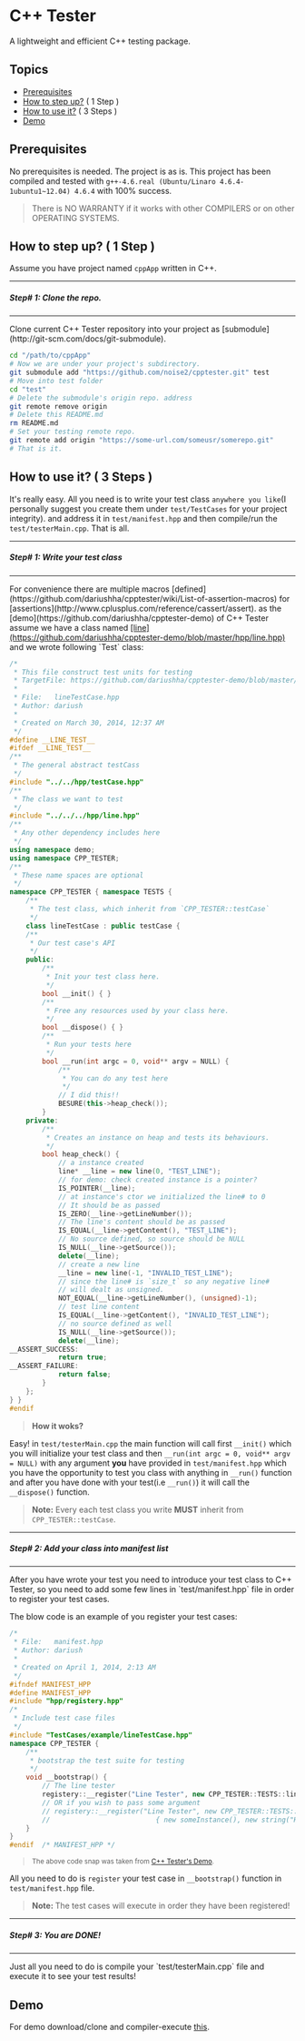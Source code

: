 C++ Tester
===

A lightweight and efficient C++ testing package.

Topics
---
* [Prerequisites](#prerequisites)
* [How to step up?](#how-to-use-it--3-steps-) ( 1 Step )
* [How to use it?](#how-to-use-it--3-steps-) ( 3 Steps )
* [Demo](#demo)

Prerequisites
---
No prerequisites is needed. The project is as is.
This project has been compiled and tested with `g++-4.6.real (Ubuntu/Linaro 4.6.4-1ubuntu1~12.04) 4.6.4` with 100% success.

> There is NO WARRANTY if it works with other COMPILERS or on other OPERATING SYSTEMS. 

How to step up? ( 1 Step )
-----
Assume you have project named `cppApp` written in C++.

<hr />
<h5>Step# 1: Clone the repo.</h5>
<hr />
Clone current C++ Tester repository into your project as [submodule](http://git-scm.com/docs/git-submodule).

```BASH
cd "/path/to/cppApp"
# Now we are under your project's subdirectory.
git submodule add "https://github.com/noise2/cpptester.git" test
# Move into test folder
cd "test"
# Delete the submodule's origin repo. address
git remote remove origin
# Delete this README.md
rm README.md
# Set your testing remote repo.
git remote add origin "https://some-url.com/someusr/somerepo.git"
# That is it.
```

How to use it? ( 3 Steps )
---
It's really easy. All you need is to write your test class `anywhere you like`(I personally suggest you create them under `test/TestCases` for your project integrity). and address it in `test/manifest.hpp` and then compile/run the `test/testerMain.cpp`. That is all.

<hr />
<h5>Step# 1: Write your test class</h5>
<hr />
For convenience there are multiple macros [defined](https://github.com/dariushha/cpptester/wiki/List-of-assertion-macros) for [assertions](http://www.cplusplus.com/reference/cassert/assert). as the [demo](https://github.com/dariushha/cpptester-demo) of C++ Tester assume we have a class named <u>[line](https://github.com/dariushha/cpptester-demo/blob/master/hpp/line.hpp)</u> and we wrote following `Test` class:


```CPP
/*
 * This file construct test units for testing
 * TargetFile: https://github.com/dariushha/cpptester-demo/blob/master/hpp/line.hpp
 *
 * File:   lineTestCase.hpp
 * Author: dariush
 *
 * Created on March 30, 2014, 12:37 AM
 */
#define __LINE_TEST__
#ifdef __LINE_TEST__
/**
 * The general abstract testCass
 */
#include "../../hpp/testCase.hpp"
/**
 * The class we want to test
 */
#include "../../../hpp/line.hpp"
/**
 * Any other dependency includes here 
 */
using namespace demo;
using namespace CPP_TESTER;
/**
 * These name spaces are optional
 */
namespace CPP_TESTER { namespace TESTS {
    /**
     * The test class, which inherit from `CPP_TESTER::testCase`
     */
    class lineTestCase : public testCase {
    /**
     * Our test case's API
     */
    public:
        /**
         * Init your test class here.
         */
        bool __init() { }
        /**
         * Free any resources used by your class here.
         */
        bool __dispose() { }
        /**
         * Run your tests here
         */
        bool __run(int argc = 0, void** argv = NULL) {
            /**
             * You can do any test here
             */
            // I did this!!
            BESURE(this->heap_check());
        }
    private:
        /**
         * Creates an instance on heap and tests its behaviours.
         */
        bool heap_check() {
            // a instance created
            line* __line = new line(0, "TEST_LINE");
            // for demo: check created instance is a pointer?
            IS_POINTER(__line);
            // at instance's ctor we initialized the line# to 0
            // It should be as passed 
            IS_ZERO(__line->getLineNumber());
            // The line's content should be as passed
            IS_EQUAL(__line->getContent(), "TEST_LINE");
            // No source defined, so source should be NULL
            IS_NULL(__line->getSource());
            delete(__line);
            // create a new line 
            __line = new line(-1, "INVALID_TEST_LINE");
            // since the line# is `size_t` so any negative line#
            // will dealt as unsigned.
            NOT_EQUAL(__line->getLineNumber(), (unsigned)-1);
            // test line content
            IS_EQUAL(__line->getContent(), "INVALID_TEST_LINE");
            // no source defined as well
            IS_NULL(__line->getSource());
            delete(__line);
__ASSERT_SUCCESS:
            return true;
__ASSERT_FAILURE:
            return false;
        }
    };
} }
#endif
```
> <b>How it woks?</b>

Easy! in `test/testerMain.cpp` the main function will call first `__init()` which you will initialize your test class and then `__run(int argc = 0, void** argv = NULL)` with any argument <b>you</b> have provided in `test/manifest.hpp` which you have the opportunity to test you class with anything in `__run()` function and after you have done with your test(i.e `__run()`) it will call the `__dispose()` function.

> <b>Note:</b> Every each test class you write <b>MUST</b> inherit from  `CPP_TESTER::testCase`. 

<hr />
<h5>Step# 2: Add your class into manifest list</h5>
<hr />
After you have wrote your test you need to introduce your test class to C++ Tester, so you need to add some few lines in `test/manifest.hpp` file in order to register your test cases.

The blow code is an example of you register your test cases:

```CPP
/*
 * File:   manifest.hpp
 * Author: dariush
 *
 * Created on April 1, 2014, 2:13 AM
 */
#ifndef MANIFEST_HPP
#define	MANIFEST_HPP
#include "hpp/registery.hpp"
/*
 * Include test case files
 */
#include "TestCases/example/lineTestCase.hpp"
namespace CPP_TESTER {
    /**
     * bootstrap the test suite for testing
     */
    void __bootstrap() {
        // The line tester
        registery::__register("Line Tester", new CPP_TESTER::TESTS::lineTestCase());
        // OR if you wish to pass some argument
        // registery::__register("Line Tester", new CPP_TESTER::TESTS::lineTestCase(), 
        //                          { new someInstance(), new string("Hello World!") });
    }
}
#endif	/* MANIFEST_HPP */
```
> <small>The above code snap was taken from [C++ Tester's Demo](https://github.com/dariushha/cpptester-demo).</small>

All you need to do is `register` your test case in `__bootstrap()` function in `test/manifest.hpp` file.

> <b>Note: </b>The test cases will execute in order they have been registered!

<hr />
<h5>Step# 3: You are DONE!</h5>
<hr />
Just all you need to do is compile your `test/testerMain.cpp` file and execute it to see your test results!

Demo
---
For demo download/clone and compiler-execute [this](https://github.com/dariushha/cpptester-demo).
